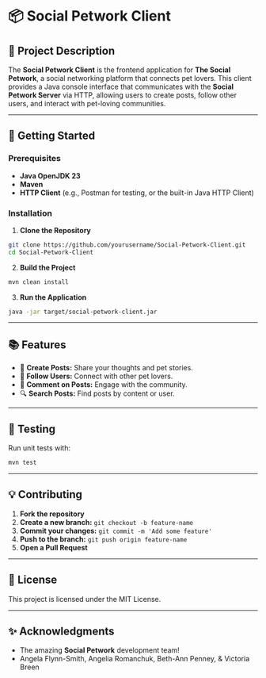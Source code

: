 # 📦 **Social Petwork Client**

## 📝 **Project Description**
The **Social Petwork Client** is the frontend application for **The Social Petwork**, a social networking platform that connects pet lovers. This client provides a Java console interface that communicates with the **Social Petwork Server** via HTTP, allowing users to create posts, follow other users, and interact with pet-loving communities.

---

## 🚀 **Getting Started**

### **Prerequisites**
- **Java OpenJDK 23**
- **Maven**
- **HTTP Client** (e.g., Postman for testing, or the built-in Java HTTP Client)

### **Installation**

1. **Clone the Repository**
```bash
git clone https://github.com/yourusername/Social-Petwork-Client.git
cd Social-Petwork-Client
```

2. **Build the Project**
```bash
mvn clean install
```

3. **Run the Application**
```bash
java -jar target/social-petwork-client.jar
```

---

## 📚 **Features**
- 📝 **Create Posts:** Share your thoughts and pet stories.
- 👥 **Follow Users:** Connect with other pet lovers.
- 💬 **Comment on Posts:** Engage with the community.
- 🔍 **Search Posts:** Find posts by content or user.

---

## 🧪 **Testing**

Run unit tests with:
```bash
mvn test
```

---

## 💡 **Contributing**

1. **Fork the repository**
2. **Create a new branch:** `git checkout -b feature-name`
3. **Commit your changes:** `git commit -m 'Add some feature'`
4. **Push to the branch:** `git push origin feature-name`
5. **Open a Pull Request**

---

## 📄 **License**

This project is licensed under the MIT License.

---

## ✨ **Acknowledgments**
- The amazing **Social Petwork** development team!
- Angela Flynn-Smith, Angelia Romanchuk, Beth-Ann Penney, & Victoria Breen
